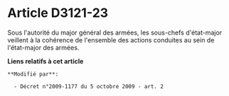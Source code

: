 # Article D3121-23

Sous l'autorité du major général des armées, les sous-chefs d'état-major veillent à la cohérence de l'ensemble des actions
conduites au sein de l'état-major des armées.

**Liens relatifs à cet article**

	**Modifié par**:

	  - Décret n°2009-1177 du 5 octobre 2009 - art. 2

